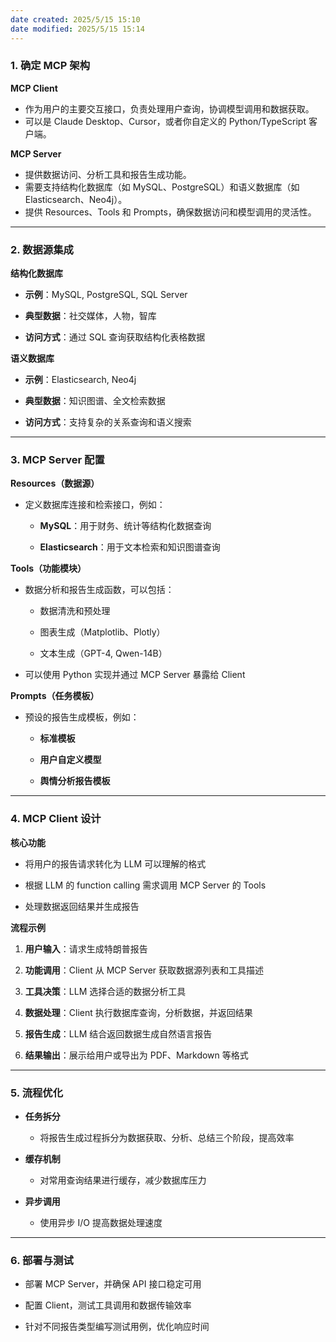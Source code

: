 ```yaml
---
date created: 2025/5/15 15:10
date modified: 2025/5/15 15:14
---
```

### **1. 确定 MCP 架构**

**MCP Client**

- 作为用户的主要交互接口，负责处理用户查询，协调模型调用和数据获取。
- 可以是 Claude Desktop、Cursor，或者你自定义的 Python/TypeScript 客户端。

**MCP Server**

- 提供数据访问、分析工具和报告生成功能。
- 需要支持结构化数据库（如 MySQL、PostgreSQL）和语义数据库（如 Elasticsearch、Neo4j）。
- 提供 Resources、Tools 和 Prompts，确保数据访问和模型调用的灵活性。

---

### **2. 数据源集成**

**结构化数据库**

- **示例**：MySQL, PostgreSQL, SQL Server
	
- **典型数据**：社交媒体，人物，智库
	
- **访问方式**：通过 SQL 查询获取结构化表格数据

**语义数据库**

- **示例**：Elasticsearch, Neo4j
	
- **典型数据**：知识图谱、全文检索数据
	
- **访问方式**：支持复杂的关系查询和语义搜索

---

### **3. MCP Server 配置**

**Resources（数据源）**

- 定义数据库连接和检索接口，例如：
	
	- **MySQL**：用于财务、统计等结构化数据查询
		
	- **Elasticsearch**：用于文本检索和知识图谱查询

**Tools（功能模块）**

- 数据分析和报告生成函数，可以包括：
	
	- 数据清洗和预处理
		
	- 图表生成（Matplotlib、Plotly）
		
	- 文本生成（GPT-4, Qwen-14B）
		
- 可以使用 Python 实现并通过 MCP Server 暴露给 Client

**Prompts（任务模板）**

- 预设的报告生成模板，例如：
	
	- **标准模板**
		
	- **用户自定义模型**
		
	- **舆情分析报告模板**

---

### **4. MCP Client 设计**

**核心功能**

- 将用户的报告请求转化为 LLM 可以理解的格式
	
- 根据 LLM 的 function calling 需求调用 MCP Server 的 Tools
	
- 处理数据返回结果并生成报告

**流程示例**

1. **用户输入**：请求生成特朗普报告
	
2. **功能调用**：Client 从 MCP Server 获取数据源列表和工具描述
	
3. **工具决策**：LLM 选择合适的数据分析工具
	
4. **数据处理**：Client 执行数据库查询，分析数据，并返回结果
	
5. **报告生成**：LLM 结合返回数据生成自然语言报告
	
6. **结果输出**：展示给用户或导出为 PDF、Markdown 等格式

---

### **5. 流程优化**

- **任务拆分**
	
	- 将报告生成过程拆分为数据获取、分析、总结三个阶段，提高效率
		
- **缓存机制**
	
	- 对常用查询结果进行缓存，减少数据库压力
- **异步调用**
	
	- 使用异步 I/O 提高数据处理速度

---

### **6. 部署与测试**

- 部署 MCP Server，并确保 API 接口稳定可用
	
- 配置 Client，测试工具调用和数据传输效率
	
- 针对不同报告类型编写测试用例，优化响应时间